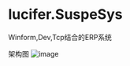 # lucifer.SuspeSys
Winform,Dev,Tcp结合的ERP系统

架构图
![image](https://www.processon.com/view/link/62c686f31efad4078e4182a9)
